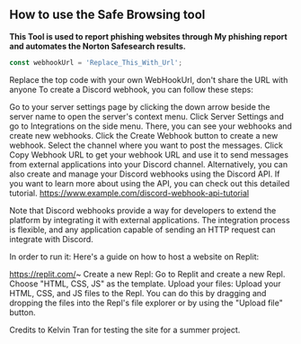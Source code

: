 ## How to use the Safe Browsing tool
**This Tool is used to report phishing websites through My phishing report and automates the Norton Safesearch results.**
```Javascript
const webhookUrl = 'Replace_This_With_Url';
```
Replace the top code with your own WebHookUrl, don't share the URL with anyone
To create a Discord webhook, you can follow these steps:

Go to your server settings page by clicking the down arrow beside the server name to open the server's context menu.
Click Server Settings and go to Integrations on the side menu.
There, you can see your webhooks and create new webhooks.
Click the Create Webhook button to create a new webhook.
Select the channel where you want to post the messages.
Click Copy Webhook URL to get your webhook URL and use it to send messages from external applications into your Discord channel.
Alternatively, you can also create and manage your Discord webhooks using the Discord API. If you want to learn more about using the API, you can check out this detailed tutorial. https://www.example.com/discord-webhook-api-tutorial

Note that Discord webhooks provide a way for developers to extend the platform by integrating it with external applications. The integration process is flexible, and any application capable of sending an HTTP request can integrate with Discord.

In order to run it:
Here's a guide on how to host a website on Replit:

https://replit.com/~
Create a new Repl: Go to Replit and create a new Repl. Choose "HTML, CSS, JS" as the template.
Upload your files: Upload your HTML, CSS, and JS files to the Repl. You can do this by dragging and dropping the files into the Repl's file explorer or by using the "Upload file" button.

Credits to Kelvin Tran for testing the site for a summer project.
